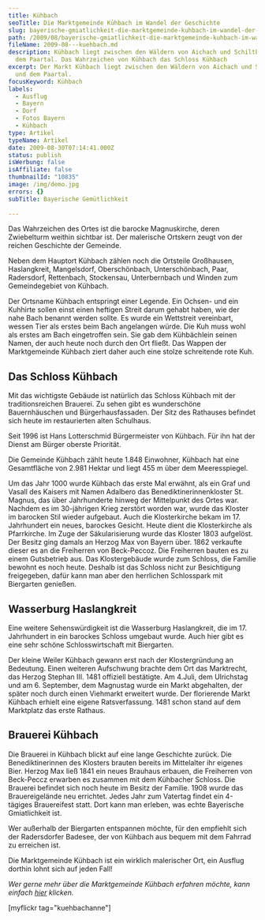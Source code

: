 ```yaml
---
title: Kühbach
seoTitle: Die Marktgemeinde Kühbach im Wandel der Geschichte
slug: bayerische-gmiatlichkeit-die-marktgemeinde-kuhbach-im-wandel-der-geschichte
path: /2009/08/bayerische-gmiatlichkeit-die-marktgemeinde-kuhbach-im-wandel-der-geschichte/
fileName: 2009-08---kuehbach.md
description: Kühbach liegt zwischen den Wäldern von Aichach und Schiltberg und
  dem Paartal. Das Wahrzeichen von Kühbach das Schloss Kühbach
excerpt: Der Markt Kühbach liegt zwischen den Wäldern von Aichach und Schiltberg
  und dem Paartal.
focusKeyword: Kühbach
labels:
  - Ausflug
  - Bayern
  - Dorf
  - Fotos Bayern
  - Kühbach
type: Artikel
typeName: Artikel
date: 2009-08-30T07:14:41.000Z
status: publish
isWerbung: false
isAffiliate: false
thumbnailId: "10835"
image: /img/demo.jpg
errors: {}
subTitle: Bayerische Gemütlichkeit
  
---
```


Das Wahrzeichen des Ortes ist die barocke Magnuskirche, deren Zwiebelturm
weithin sichtbar ist. Der malerische Ortskern zeugt von der reichen Geschichte
der Gemeinde.

Neben dem Hauptort Kühbach zählen noch die Ortsteile Großhausen, Haslangkreit,
Mangelsdorf, Oberschönbach, Unterschönbach, Paar, Radersdorf, Rettenbach,
Stockensau, Unterbernbach und Winden zum Gemeindegebiet von Kühbach.

Der Ortsname Kühbach entspringt einer Legende. Ein Ochsen- und ein Kuhhirte
sollen einst einen heftigen Streit darum gehabt haben, wie der nahe Bach benannt
werden sollte. Es wurde ein Wettstreit vereinbart, wessen Tier als erstes beim
Bach angelangen würde. Die Kuh muss wohl als erstes am Bach eingetroffen sein.
Sie gab dem Kühbächlein seinen Namen, der auch heute noch durch den Ort fließt.
Das Wappen der Marktgemeinde Kühbach ziert daher auch eine stolze schreitende
rote Kuh.

## Das Schloss Kühbach

Mit das wichtigste Gebäude ist natürlich das Schloss Kühbach mit der
traditionsreichen Brauerei. Zu sehen gibt es wunderschöne Bauernhäuschen und
Bürgerhausfassaden. Der Sitz des Rathauses befindet sich heute im restaurierten
alten Schulhaus.

Seit 1996 ist Hans Lotterschmid Bürgermeister von Kühbach. Für ihn hat der
Dienst am Bürger oberste Priorität.

Die Gemeinde Kühbach zählt heute 1.848 Einwohner, Kühbach hat eine Gesamtfläche
von 2.981 Hektar und liegt 455 m über dem Meeresspiegel.

Um das Jahr 1000 wurde Kühbach das erste Mal erwähnt, als ein Graf und Vasall
des Kaisers mit Namen Adalbero das Benediktinerinnenkloster St. Magnus, das über
Jahrhunderte hinweg der Mittelpunkt des Ortes war. Nachdem es im 30-jährigen
Krieg zerstört worden war, wurde das Kloster im barocken Stil wieder aufgebaut.
Auch die Klosterkirche bekam im 17. Jahrhundert ein neues, barockes Gesicht.
Heute dient die Klosterkirche als Pfarrkirche. Im Zuge der Säkularisierung wurde
das Kloster 1803 aufgelöst. Der Besitz ging damals an Herzog Max von Bayern
über. 1862 verkaufte dieser es an die Freiherren von Beck-Peccoz. Die Freiherren
bauten es zu einem Gutsbetrieb aus. Das Klostergebäude wurde zum Schloss, die
Familie bewohnt es noch heute. Deshalb ist das Schloss nicht zur Besichtigung
freigegeben, dafür kann man aber den herrlichen Schlosspark mit Biergarten
genießen.

## Wasserburg Haslangkreit

Eine weitere Sehenswürdigkeit ist die Wasserburg Haslangkreit, die im 17.
Jahrhundert in ein barockes Schloss umgebaut wurde. Auch hier gibt es eine sehr
schöne Schlosswirtschaft mit Biergarten.

Der kleine Weiler Kühbach gewann erst nach der Klostergründung an Bedeutung.
Einen weiteren Aufschwung brachte dem Ort das Marktrecht, das Herzog Stephan
III. 1481 offiziell bestätigte. Am 4.Juli, dem Ulrichstag und am 6. September,
dem Magnustag wurde ein Markt abgehalten, der später noch durch einen Viehmarkt
erweitert wurde. Der florierende Markt Kühbach erhielt eine eigene
Ratsverfassung. 1481 schon stand auf dem Marktplatz das erste Rathaus.

## Brauerei Kühbach

Die Brauerei in Kühbach blickt auf eine lange Geschichte zurück. Die
Benediktinerinnen des Klosters brauten bereits im Mittelalter ihr eigenes Bier.
Herzog Max ließ 1841 ein neues Brauhaus erbauen, die Freiherren von Beck-Peccz
erwarben es zusammen mit dem Kühbacher Schloss. Die Brauerei befindet sich noch
heute im Besitz der Familie. 1908 wurde das Brauereigelände neu errichtet. Jedes
Jahr zum Vatertag findet ein 4-tägiges Brauereifest statt. Dort kann man
erleben, was echte Bayerische Gmiatlichkeit ist.

Wer außerhalb der Biergarten entspannen möchte, für den empfiehlt sich der
Radersdorfer Badesee, der von Kühbach aus bequem mit dem Fahrrad zu erreichen
ist.

Die Marktgemeinde Kühbach ist ein wirklich malerischer Ort, ein Ausflug dorthin
lohnt sich auf jeden Fall!

_Wer gerne mehr über die Marktgemeinde Kühbach erfahren möchte, kann einfach
[hier](http://schiltberg.vg-kuehbach.de/?id=0,2) klicken._

[myflickr tag="kuehbachanne"]

&nbsp;

  